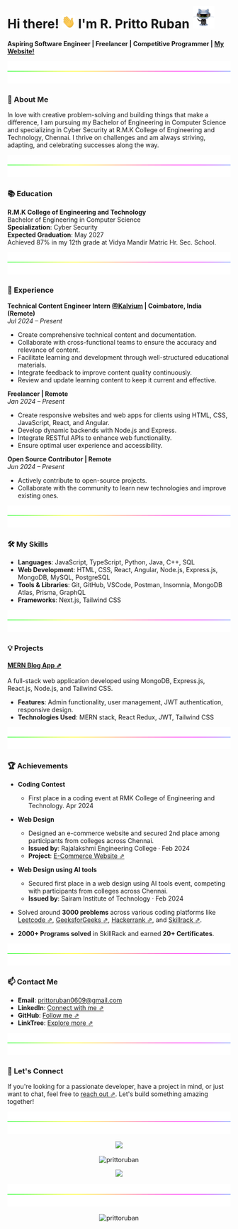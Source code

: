 
# Hi there! <img src="https://raw.githubusercontent.com/PrittoRuban/PrittoRuban/master/img/wave.gif" width="30px" height="30px"/> I'm R. Pritto Ruban  <img src="https://github.com/PrittoRuban/PrittoRuban/blob/main/img/robot.gif" width="50px" height="50px"/> 

**Aspiring Software Engineer | Freelancer | Competitive Programmer | [My Website!](https://prittoruban.vercel.app/)** 

<img height=50 width=100% src="https://github.com/PrittoRuban/PrittoRuban/blob/main/img/divider.gif">

### 🎯 About Me
In love with creative problem-solving and building things that make a difference, I am pursuing my Bachelor of Engineering in Computer Science and specializing in Cyber Security at R.M.K College of Engineering and Technology, Chennai. I thrive on challenges and am always striving, adapting, and celebrating successes along the way.

<img height=50 width=100% src="https://github.com/PrittoRuban/PrittoRuban/blob/main/img/divider.gif">

### 📚 Education
**R.M.K College of Engineering and Technology**  
Bachelor of Engineering in Computer Science  
**Specialization**: Cyber Security  
**Expected Graduation**: May 2027  
Achieved 87% in my 12th grade at Vidya Mandir Matric Hr. Sec. School.

<img height=50 width=100% src="https://github.com/PrittoRuban/PrittoRuban/blob/main/img/divider.gif">

### 💼 Experience
**Technical Content Engineer Intern [@Kalvium](https://kalvium.com/) | Coimbatore, India (Remote)**  
*Jul 2024 – Present*  
- Create comprehensive technical content and documentation.
- Collaborate with cross-functional teams to ensure the accuracy and relevance of content.
- Facilitate learning and development through well-structured educational materials.
- Integrate feedback to improve content quality continuously.
- Review and update learning content to keep it current and effective.
  
**Freelancer | Remote**  
*Jan 2024 – Present*  
- Create responsive websites and web apps for clients using HTML, CSS, JavaScript, React, and Angular.
- Develop dynamic backends with Node.js and Express.
- Integrate RESTful APIs to enhance web functionality.
- Ensure optimal user experience and accessibility.

**Open Source Contributor | Remote**  
*Jun 2024 – Present*  
- Actively contribute to open-source projects.
- Collaborate with the community to learn new technologies and improve existing ones.

<img height=50 width=100% src="https://github.com/PrittoRuban/PrittoRuban/blob/main/img/divider.gif">

### 🛠️ My Skills
- **Languages**: JavaScript, TypeScript, Python, Java, C++, SQL
- **Web Development**: HTML, CSS, React, Angular, Node.js, Express.js, MongoDB, MySQL, PostgreSQL
- **Tools & Libraries**: Git, GitHub, VSCode, Postman, Insomnia, MongoDB Atlas, Prisma, GraphQL
- **Frameworks**: Next.js, Tailwind CSS
<img height=50 width=100% src="https://github.com/PrittoRuban/PrittoRuban/blob/main/img/divider.gif">

### 💡 Projects
#### [MERN Blog App ⇗](https://github.com/PrittoRuban/MERN_Blog)
A full-stack web application developed using MongoDB, Express.js, React.js, Node.js, and Tailwind CSS.
- **Features**: Admin functionality, user management, JWT authentication, responsive design.
- **Technologies Used**: MERN stack, React Redux, JWT, Tailwind CSS

<img height=50 width=100% src="https://github.com/PrittoRuban/PrittoRuban/blob/main/img/divider.gif">

### 🏆 Achievements
- **Coding Contest**
  - First place in a coding event at RMK College of Engineering and Technology. Apr 2024

- **Web Design**
  - Designed an e-commerce website and secured 2nd place among participants from colleges across Chennai.
  - **Issued by**: Rajalakshmi Engineering College · Feb 2024
  - **Project**: [E-Commerce Website ⇗](https://github.com/PrittoRuban/E-Commerce_Website)

- **Web Design using AI tools**
  - Secured first place in a web design using AI tools event, competing with participants from colleges across Chennai.
  - **Issued by**: Sairam Institute of Technology · Feb 2024
    
- Solved around **3000 problems** across various coding platforms like [Leetcode ⇗](https://leetcode.com/u/prittoruban/), [GeeksforGeeks ⇗](https://www.geeksforgeeks.org/user/prittoruban/), [Hackerrank ⇗](https://www.hackerrank.com/profile/PrittoRuban), and [Skillrack ⇗](https://www.skillrack.com/faces/resume.xhtml?id=438898&key=61d8fe7f74d005af56334c549cb369255ccf8777).
- **2000+ Programs solved** in SkillRack and earned **20+ Certificates**.

<img height=50 width=100% src="https://github.com/PrittoRuban/PrittoRuban/blob/main/img/divider.gif">

### 📫 Contact Me
- **Email**: prittoruban0609@gmail.com
- **LinkedIn**: [Connect with me ⇗](https://linkedin.com/in/prittoruban)
- **GitHub**: [Follow me ⇗](https://github.com/PrittoRuban)
- **LinkTree**: [Explore more ⇗](https://linktr.ee/prittoruban)

<img height=50 width=100% src="https://github.com/PrittoRuban/PrittoRuban/blob/main/img/divider.gif">

### 🌟 Let's Connect
If you're looking for a passionate developer, have a project in mind, or just want to chat, feel free to [reach out ⇗](https://linktr.ee/prittoruban). Let's build something amazing together!

<img height=50 width=100% src="https://github.com/PrittoRuban/PrittoRuban/blob/main/img/divider.gif">

<p align="center"> <img src="https://readme-typing-svg.herokuapp.com?&color=2484FF&size=32&lines=Inspiration+to+Innovate+💡;Passion+to+Succeed+🎓;Dedication+to+Mastery+🔍&font=Pacifico&center=true&height=50&width=600&vCenter=true" /> </p>
<p align="center"> <img src="https://github-profile-trophy.vercel.app/?username=PrittoRuban&theme=algolia" alt="prittoruban" /> </p>
<p align="center"> <img src="https://quotes-github-readme.vercel.app/api?theme=algolia&type=horizontal" /> </p>

[//]: <> (<p align="center"> <img src="https://leetcard.jacoblin.cool/prittoruban?ext=contest"/> </p>)

<img height=50 width=100% src="https://github.com/PrittoRuban/PrittoRuban/blob/main/img/divider.gif">

<p align="center"> <img src="https://komarev.com/ghpvc/?username=prittoruban&label=Profile%20views&color=0e75b6&style=flat" alt="prittoruban" /> </p>



<!---

<h1 align="center">
    Hi there 👋 It's me Pritto Ruban
    <p><img src="https://komarev.com/ghpvc/?username=prittoruban&label=Profile%20views&color=0e75b6&style=flat" alt="prittoruban" /> </p>
</h1>
<h3 align="center"><i>Great to see you here 💫</i></h3>

<br>

- 👀 *I’m interested in **Full-Stack Development** and **Block Chain***
- 🌱 _I’m currently learning **DSA** and Persuing my **B.E degree**..._
- 💞️ _I wish to explore all **Technologies**...._
- 💖 _Loves to learn new things_
- 📫 _How to reach me **prittoruban0609@gmail.com**😉_

<p align="left"><b>1500+ Programs solved in SkillRack and 20+ Certificates 🏆</b></p>

<p align="left">
<a href="https://www.skillrack.com/faces/resume.xhtml?id=438898&key=61d8fe7f74d005af56334c549cb369255ccf8777" target="_blank"> <img align="center" src="https://cdn.skillrack.com/img/logo.gif" height="40" width="200" ></a> </p>

<h2 align="center">Computer Science Engineering Student 🧑‍💻</h2>

<p align="left"> <h3>About: </h3>
    <ul>
        <li>
            ⚡𝐂𝐮𝐫𝐫𝐞𝐧𝐭𝐥𝐲, 𝐚𝐬 𝐚 𝐬𝐭𝐮𝐝𝐞𝐧𝐭 𝐚𝐭 𝐑.𝐌.𝐊 𝐂𝐨𝐥𝐥𝐞𝐠𝐞 𝐨𝐟 𝐄𝐧𝐠𝐢𝐧𝐞𝐞𝐫𝐢𝐧𝐠 𝐚𝐧𝐝 𝐓𝐞𝐜𝐡𝐧𝐨𝐥𝐨𝐠𝐲, 𝐈 𝐚𝐦 𝐚 𝐩𝐚𝐬𝐬𝐢𝐨𝐧𝐚𝐭𝐞 𝐞𝐧𝐭𝐡𝐮𝐬𝐢𝐚𝐬𝐭 𝐨𝐟 𝐜𝐨𝐦𝐩𝐮𝐭𝐞𝐫 𝐬𝐜𝐢𝐞𝐧𝐜𝐞 𝐞𝐧𝐠𝐢𝐧𝐞𝐞𝐫𝐢𝐧𝐠.
        </li>
        <li>
             🧑🏻‍💻𝐈 𝐚𝐦 𝐢𝐧𝐭𝐞𝐫𝐞𝐬𝐭𝐞𝐝 𝐢𝐧 𝐚𝐭𝐭𝐞𝐧𝐝𝐢𝐧𝐠 𝐩𝐫𝐨𝐣𝐞𝐜𝐭 𝐩𝐫𝐞𝐬𝐞𝐧𝐭𝐚𝐭𝐢𝐨𝐧𝐬 𝐚𝐧𝐝 𝐯𝐚𝐫𝐢𝐨𝐮𝐬 𝐜𝐨𝐝𝐢𝐧𝐠 𝐞𝐯𝐞𝐧𝐭𝐬 𝐭𝐨 𝐥𝐞𝐚𝐫𝐧 𝐟𝐫𝐨𝐦 𝐢𝐧𝐝𝐮𝐬𝐭𝐫𝐲 𝐞𝐱𝐩𝐞𝐫𝐭𝐬 𝐚𝐧𝐝 𝐬𝐭𝐚𝐲 𝐮𝐩-𝐭𝐨-𝐝𝐚𝐭𝐞 𝐰𝐢𝐭𝐡 𝐭𝐡𝐞 𝐥𝐚𝐭𝐞𝐬𝐭 𝐭𝐫𝐞𝐧𝐝𝐬 𝐚𝐧𝐝 𝐭𝐞𝐜𝐡𝐧𝐨𝐥𝐨𝐠𝐢𝐞𝐬 𝐢𝐧 𝐭𝐡𝐞 𝐟𝐢𝐞𝐥𝐝.
        </li>
            💡𝐈 𝐚𝐦 𝐝𝐞𝐝𝐢𝐜𝐚𝐭𝐞𝐝 𝐭𝐨 𝐦𝐚𝐬𝐭𝐞𝐫𝐢𝐧𝐠 𝐭𝐡𝐞 𝐟𝐢𝐞𝐥𝐝 𝐚𝐧𝐝 𝐝𝐫𝐢𝐯𝐞𝐧 𝐭𝐨 𝐢𝐧𝐧𝐨𝐯𝐚𝐭𝐞 𝐚𝐧𝐝 𝐜𝐨𝐧𝐭𝐫𝐢𝐛𝐮𝐭𝐞 𝐦𝐞𝐚𝐧𝐢𝐧𝐠𝐟𝐮𝐥𝐥𝐲 𝐭𝐨 𝐭𝐡𝐞 𝐰𝐨𝐫𝐥𝐝 𝐨𝐟 𝐭𝐞𝐜𝐡𝐧𝐨𝐥𝐨𝐠𝐲.
         <li>
            🫱🏻‍🫲🏻 𝐋𝐞𝐭'𝐬 𝐠𝐞𝐭 𝐜𝐨𝐧𝐧𝐞𝐜𝐭𝐞𝐝
        </li>
    </ul>
</p>

<p align = "center">
    <img src="https://quotes-github-readme.vercel.app/api?type=vetical&theme=tokyonight" alt="">
</p>

<h3 align="left">Connect with me:</h3>
<p align="left">
<a href="https://www.linkedin.com/in/prittoruban" target="_blank"><img align="center" src="https://raw.githubusercontent.com/rahuldkjain/github-profile-readme-generator/master/src/images/icons/Social/linked-in-alt.svg" alt="r-pritto-ruban" height="30" width="40" /></a>
<a href="https://twitter.com/prittoruban" target="_blank"><img align="center" src="https://raw.githubusercontent.com/rahuldkjain/github-profile-readme-generator/master/src/images/icons/Social/twitter.svg" alt="prittoruban" height="40" width="40" /></a>
<a href="https://www.instagram.com/prittorubanofficial?igsh=ODhxZjQ5YW5nbG9h" target="_blank"><img align="center" src="https://th.bing.com/th/id/R.03f40b67b63d9c1c1a5a792109bbc699?rik=8HhXk%2b5PP7XurQ&riu=http%3a%2f%2fpngimg.com%2fuploads%2finstagram%2finstagram_PNG10.png&ehk=%2f7%2ftghrL31GFpelB7DZvprao8IZHRvmhi0BpDsEAZgI%3d&risl=&pid=ImgRaw&r=0" alt="r-pritto-ruban" height="35" width="40" /></a>
<a href="https://www.facebook.com/prittoruban?mibextid=ZbWKwL" target="_blank"><img align="center" src="https://th.bing.com/th/id/R.2bad70f2d08429a28dfbebd4c237924b?rik=vgEdhJ%2f%2biiEnQQ&riu=http%3a%2f%2fpngimg.com%2fuploads%2ffacebook_logos%2ffacebook_logos_PNG19748.png&ehk=0ZiZ04ZZ6mSJ5oyPxBh1gy4FSYhegWTWyDpCiI73sbw%3d&risl=&pid=ImgRaw&r=0" alt="r-pritto-ruban" height="35" width="40" /></a>
</p>

```js
function achieveTheImpossible() {
  let challenges = [],
    goals = [];

  while (challenges.length) {
    challenges.forEach((challenge) =>
      console.log(`Overcoming challenge: ${challenge}`)
    );

    if (goals.some((goal) => !isGoalAchieved(goal)))
      goals.forEach((goal) => console.log("Striving for goal: ${goal}"));
    else return celebrateSuccess();

    if (newChallengesArise()) brainstormSolutions();
    adaptToChange();
  }
}

achieveTheImpossible();
```

<h3 align="left">I code in:</h3>
<p align="left">
    <img src="https://raw.githubusercontent.com/devicons/devicon/master/icons/html5/html5-original-wordmark.svg" alt="html5" width="50" height="50"/>
    <img src="https://raw.githubusercontent.com/devicons/devicon/master/icons/css3/css3-original-wordmark.svg" alt="css3" width="50" height="50"/>
    <img src="https://raw.githubusercontent.com/devicons/devicon/master/icons/javascript/javascript-original.svg" alt="javascript" width="45" height="50"/>
    <img src="https://velog.velcdn.com/images/fervor_dev/post/063202f7-ac63-49d9-ba7a-1fc9fb003adf/image.png" alt="tailwind css" width="50" height="50"/>
    <img src="https://raw.githubusercontent.com/devicons/devicon/master/icons/react/react-original-wordmark.svg" alt="react" width="50" height="50"/>
    <img src="https://raw.githubusercontent.com/devicons/devicon/master/icons/nodejs/nodejs-original-wordmark.svg" alt="nodejs" width="50" height="50"/>
    <img src="https://ajeetchaulagain.com/static/7cb4af597964b0911fe71cb2f8148d64/87351/express-js.png" alt="express-js-icon" width="50" height="50"/>
    <img src="https://raw.githubusercontent.com/devicons/devicon/master/icons/java/java-original.svg" alt="java" width="50" height="50"/>
    <img src="https://raw.githubusercontent.com/devicons/devicon/master/icons/c/c-original.svg" alt="c" width="50" height="50"/>
    <img src="https://raw.githubusercontent.com/devicons/devicon/master/icons/cplusplus/cplusplus-original.svg" alt="cplusplus" width="50" height="50"/>
    <img src="https://raw.githubusercontent.com/devicons/devicon/master/icons/python/python-original.svg" alt="python" width="50" height="50"/>
    <img src="https://raw.githubusercontent.com/devicons/devicon/master/icons/mysql/mysql-original-wordmark.svg" alt="mysql" width="50" height="50"/>
    <img src="https://raw.githubusercontent.com/devicons/devicon/master/icons/postgresql/postgresql-original-wordmark.svg" alt="postgresql" width="50" height="50"/>
    <img src="https://raw.githubusercontent.com/devicons/devicon/master/icons/mongodb/mongodb-original-wordmark.svg" alt="mongodb" width="50" height="50"/>
    <img src="https://cdn-images-1.medium.com/max/480/1*2YG993b8WrHwvmAe7WckAA.png" alt="redux-toolkit" width="50" height="50"/>
</p>
<h3 align="left"> Tools I use:</h3>
<p>
    <img src="https://th.bing.com/th/id/R.9f6038f8ae674f6ec7b8aab72be665e2?rik=Wrh64mHaWbaAjA&riu=http%3a%2f%2fscarpie.altervista.org%2fwp-content%2fuploads%2f2018%2f11%2f1200px-Visual_Studio_Code_1.35_icon.svg_-960x960.png&ehk=x3wZGvsFJe1sxbeaugICOhq46xiuEsPjs%2fHzT%2bqlU78%3d&risl=&pid=ImgRaw&r=0" alt="vscode" width="50" height="50"/>
    <img src="https://cdn.worldvectorlogo.com/logos/postman.svg" alt="postman-icon" width="50" height="50"/>
    <img src="https://www.vectorlogo.zone/logos/git-scm/git-scm-icon.svg" alt="git" width="50" height="50"/>
    <img src="https://raw.githubusercontent.com/devicons/devicon/master/icons/linux/linux-original.svg" alt="linux" width="50" height="50"/>
    <img src="https://2.bp.blogspot.com/-KVFNcyNJpmc/XIe-Sqa674I/AAAAAAAAIuk/VRK5WWydfD4yjMq_AkU6B2h3WAROEvOMgCK4BGAYYCw/s1600/logo%2Bfigma%2Bicon.png" alt="figma-icon" width="50" height="50"/>
    <img src="https://i1.wp.com/img.olhardigital.com.br/wp-content/uploads/2023/03/editor-de-codigo-fonte-replit.png?resize=780,470" alt="replit-icon" width="60" height="50"/>
</p>

<h3 align="center">GitHub Stats</h3>
<div align="center">
    
 ![PrittoRuban's Stats](https://github-readme-stats.vercel.app/api?username=PrittoRuban&theme=tokyonight&show_icons=true&hide_border=true&count_private=true)
 ![PrittoRuban's Top Languages](https://github-readme-stats.vercel.app/api/top-langs/?username=PrittoRuban&theme=tokyonight&show_icons=true&hide_border=true&layout=compact)
 ![](https://github-profile-summary-cards.vercel.app/api/cards/profile-details?username=PrittoRuban&theme=tokyonight&hide_border=true)
 
</div>

<p align="center"> <img src="https://github-profile-trophy.vercel.app/?username=PrittoRuban&theme=tokyonight" alt="prittoruban" /> </p>
<p align="center"> <a href="https://twitter.com/prittoruban" target="blank"><img src="https://img.shields.io/twitter/follow/prittoruban?logo=twitter&style=for-the-badge" alt="prittoruban" /></a> </p>

<img src="./waves.svg" >



<details align="center">
<summary> Click for more Information </summary>

⚡𝐂𝐮𝐫𝐫𝐞𝐧𝐭𝐥𝐲, 𝐚𝐬 𝐚 𝐬𝐭𝐮𝐝𝐞𝐧𝐭 𝐚𝐭 𝐑.𝐌.𝐊 𝐂𝐨𝐥𝐥𝐞𝐠𝐞 𝐨𝐟 𝐄𝐧𝐠𝐢𝐧𝐞𝐞𝐫𝐢𝐧𝐠 𝐚𝐧𝐝 𝐓𝐞𝐜𝐡𝐧𝐨𝐥𝐨𝐠𝐲, 𝐈 𝐚𝐦 𝐚 𝐩𝐚𝐬𝐬𝐢𝐨𝐧𝐚𝐭𝐞 𝐞𝐧𝐭𝐡𝐮𝐬𝐢𝐚𝐬𝐭 𝐨𝐟 𝐜𝐨𝐦𝐩𝐮𝐭𝐞𝐫 𝐬𝐜𝐢𝐞𝐧𝐜𝐞 𝐞𝐧𝐠𝐢𝐧𝐞𝐞𝐫𝐢𝐧𝐠.

🧑🏻‍💻𝐈 𝐚𝐦 𝐢𝐧𝐭𝐞𝐫𝐞𝐬𝐭𝐞𝐝 𝐢𝐧 𝐚𝐭𝐭𝐞𝐧𝐝𝐢𝐧𝐠 𝐩𝐫𝐨𝐣𝐞𝐜𝐭 𝐩𝐫𝐞𝐬𝐞𝐧𝐭𝐚𝐭𝐢𝐨𝐧𝐬 𝐚𝐧𝐝 𝐯𝐚𝐫𝐢𝐨𝐮𝐬 𝐜𝐨𝐝𝐢𝐧𝐠 𝐞𝐯𝐞𝐧𝐭𝐬 𝐭𝐨 𝐥𝐞𝐚𝐫𝐧 𝐟𝐫𝐨𝐦 𝐢𝐧𝐝𝐮𝐬𝐭𝐫𝐲 𝐞𝐱𝐩𝐞𝐫𝐭𝐬 𝐚𝐧𝐝 𝐬𝐭𝐚𝐲 𝐮𝐩-𝐭𝐨-𝐝𝐚𝐭𝐞 𝐰𝐢𝐭𝐡 𝐭𝐡𝐞 𝐥𝐚𝐭𝐞𝐬𝐭 𝐭𝐫𝐞𝐧𝐝𝐬 𝐚𝐧𝐝 𝐭𝐞𝐜𝐡𝐧𝐨𝐥𝐨𝐠𝐢𝐞𝐬 𝐢𝐧 𝐭𝐡𝐞 𝐟𝐢𝐞𝐥𝐝.

💡𝐈 𝐚𝐦 𝐝𝐞𝐝𝐢𝐜𝐚𝐭𝐞𝐝 𝐭𝐨 𝐦𝐚𝐬𝐭𝐞𝐫𝐢𝐧𝐠 𝐭𝐡𝐞 𝐟𝐢𝐞𝐥𝐝 𝐚𝐧𝐝 𝐝𝐫𝐢𝐯𝐞𝐧 𝐭𝐨 𝐢𝐧𝐧𝐨𝐯𝐚𝐭𝐞 𝐚𝐧𝐝 𝐜𝐨𝐧𝐭𝐫𝐢𝐛𝐮𝐭𝐞 𝐦𝐞𝐚𝐧𝐢𝐧𝐠𝐟𝐮𝐥𝐥𝐲 𝐭𝐨 𝐭𝐡𝐞 𝐰𝐨𝐫𝐥𝐝 𝐨𝐟 𝐭𝐞𝐜𝐡𝐧𝐨𝐥𝐨𝐠𝐲.
🫱🏻‍🫲🏻 𝐋𝐞𝐭'𝐬 𝐠𝐞𝐭 𝐜𝐨𝐧𝐧𝐞𝐜𝐭𝐞𝐝

</details>

-->
